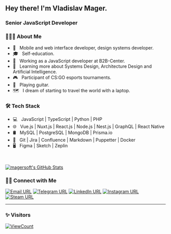## Hey there! I'm Vladislav Mager.
### Senior JavaScript Developer

### 👨🏻‍💻 About Me

- 🤔 &nbsp; Mobile and web interface developer, design systems developer.
- 🎓 &nbsp; Self-education.
- 💼 &nbsp; Working as a JavaScript developer at B2B-Center.
- 🌱 &nbsp; Learning more about Systems Design, Architecture Design and Artificial Intelligence.
- 🎮 &nbsp; Participant of CS:GO esports tournaments.
- 🎸 &nbsp; Playing guitar.
- 🗺 &nbsp; I dream of starting to travel the world with a laptop.

### 🛠 Tech Stack

- 💻 &nbsp; JavaScript | TypeScript | Python | PHP
- 🌐 &nbsp; Vue.js | Nuxt.js | React.js | Node.js | Nest.js | GraphQL | React Native
- 🛢 &nbsp; MySQL | PostgreSQL | MongoDB | Prisma.io
- 🔧 &nbsp; Git | Jira | Confluence | Markdown | Puppetter | Docker
- 🖥 &nbsp; Figma | Sketch | Zeplin

<br/>

[![magersoft's GitHub Stats](https://github-readme-stats.vercel.app/api?username=magersoft&show_icons=true)](https://github.com/magersoft)

### 🤝🏻 Connect with Me

[![Email URL](https://img.shields.io/twitter/url?label=email&logo=gmail&style=social&url=http%3A%2F%2Fmailto%3Amagervlad%40yandex.ru)](mailto:magervlad@yandex.ru)
[![Telegram URL](https://img.shields.io/twitter/url?label=Telegram&logo=telegram&style=social&url=https%3A%2F%2Ft.me%2Fmagersoft)](https://t.me/magersoft)
[![LinkedIn URL](https://img.shields.io/twitter/url?label=LinkedIn&logo=linkedin&style=social&url=https%3A%2F%2Fwww.linkedin.com%2Fin%2Fvladislav-mager-74231a198)](https://www.linkedin.com/in/magersoft/)
[![Instagram URL](https://img.shields.io/twitter/url?label=Instagram&logo=Instagram&style=social&url=https%3A%2F%2Finstagram.com%2Fmagersoft)](https://instagram.com/magersoft)
[![Steam URL](https://img.shields.io/twitter/url?label=Steam&logo=steam&style=social&url=https%3A%2F%2Fsteamcommunity.com%2Fid%2Fmagesoft)](https://steamcommunity.com/id/magersoft)

---

### ✨ Visitors
[![ViewCount](https://views.whatilearened.today/views/github/magersoft/magersoft.svg)](https://github.com/magersoft/)
